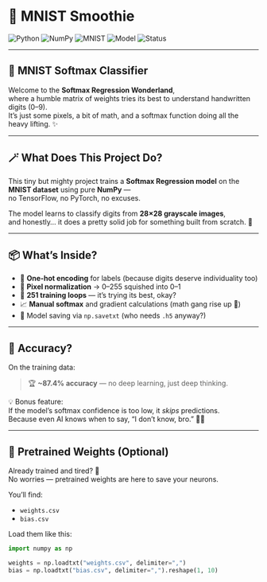 # 🍺 MNIST Smoothie  

![Python](https://img.shields.io/badge/Python-3.10-blue)
![NumPy](https://img.shields.io/badge/NumPy-Scientific%20Computing-orange)
![MNIST](https://img.shields.io/badge/Dataset-MNIST-lightgrey)
![Model](https://img.shields.io/badge/Model-Softmax%20Regression-green)
![Status](https://img.shields.io/badge/Status-Trained%20~87%25-success)

---

## 🧠 MNIST Softmax Classifier

Welcome to the **Softmax Regression Wonderland**,  
where a humble matrix of weights tries its best to understand handwritten digits (0–9).  
It’s just some pixels, a bit of math, and a softmax function doing all the heavy lifting. ✨  

---

## 🪄 What Does This Project Do?

This tiny but mighty project trains a **Softmax Regression model** on the **MNIST dataset** using pure **NumPy** —  
no TensorFlow, no PyTorch, no excuses.  

The model learns to classify digits from **28×28 grayscale images**,  
and honestly… it does a pretty solid job for something built from scratch. 💪  

---

## 📦 What’s Inside?

- 🔢 **One-hot encoding** for labels (because digits deserve individuality too)  
- 🧼 **Pixel normalization** → 0–255 squished into 0–1  
- 🔁 **251 training loops** — it’s trying its best, okay?  
- 📈 **Manual softmax** and gradient calculations (math gang rise up 🧮)  
- 💾 Model saving via `np.savetxt` (who needs `.h5` anyway?)  

---

## 🧪 Accuracy?

On the training data:  
> 🏆 **~87.4% accuracy** — no deep learning, just deep thinking.  

💡 Bonus feature:  
If the model’s softmax confidence is too low, it *skips* predictions.  
Because even AI knows when to say, “I don’t know, bro.” 🤷‍♂️  

---

## 📁 Pretrained Weights (Optional)

Already trained and tired? 🥱  
No worries — pretrained weights are here to save your neurons.  

You’ll find:  
- `weights.csv`  
- `bias.csv`  

Load them like this:
```python
import numpy as np

weights = np.loadtxt("weights.csv", delimiter=",")
bias = np.loadtxt("bias.csv", delimiter=",").reshape(1, 10)
